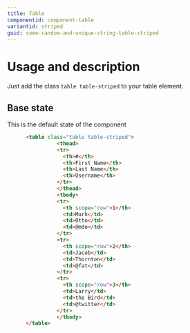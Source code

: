 ```yaml
---
title: Table
componentid: component-table
variantid: striped
guid: some-random-and-unique-string-table-striped
---
```

# Usage and description
Just add the class `table table-striped` to your table element.

## Base state
This is the default state of the component
```html
      <table class="table table-striped">
                <thead>
                <tr>
                  <th>#</th>
                  <th>First Name</th>
                  <th>Last Name</th>
                  <th>Username</th>
                </tr>
                </thead>
                <tbody>
                <tr>
                  <th scope="row">1</th>
                  <td>Mark</td>
                  <td>Otto</td>
                  <td>@mdo</td>
                </tr>
                <tr>
                  <th scope="row">2</th>
                  <td>Jacob</td>
                  <td>Thornton</td>
                  <td>@fat</td>
                </tr>
                <tr>
                  <th scope="row">3</th>
                  <td>Larry</td>
                  <td>the Bird</td>
                  <td>@twitter</td>
                </tr>
                </tbody>
      </table>
```
